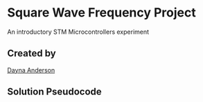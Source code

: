 # Square Wave Frequency Project
An introductory STM Microcontrollers experiment

## Created by 
[Dayna Anderson](dayna.anderson@csu.fullerton.edu)


## Solution Pseudocode

```

```
